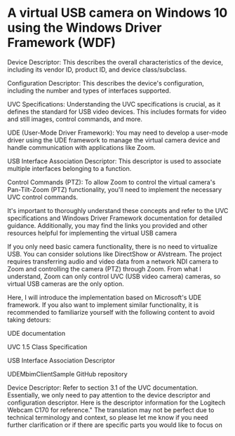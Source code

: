 # A virtual USB camera on Windows 10 using the Windows Driver Framework (WDF)

Device Descriptor: This describes the overall characteristics of the device, including its vendor ID, product ID, and device class/subclass.

Configuration Descriptor: This describes the device's configuration, including the number and types of interfaces supported.

UVC Specifications: Understanding the UVC specifications is crucial, as it defines the standard for USB video devices. This includes formats for video and still images, control commands, and more.

UDE (User-Mode Driver Framework): You may need to develop a user-mode driver using the UDE framework to manage the virtual camera device and handle communication with applications like Zoom.

USB Interface Association Descriptor: This descriptor is used to associate multiple interfaces belonging to a function.

Control Commands (PTZ): To allow Zoom to control the virtual camera's Pan-Tilt-Zoom (PTZ) functionality, you'll need to implement the necessary UVC control commands.

It's important to thoroughly understand these concepts and refer to the UVC specifications and Windows Driver Framework documentation for detailed guidance. Additionally, you may find the links you provided and other resources helpful for implementing the virtual USB camera


If you only need basic camera functionality, there is no need to virtualize USB. You can consider solutions like DirectShow or AVstream. The project requires transferring audio and video data from a network NDI camera to Zoom and controlling the camera (PTZ) through Zoom. From what I understand, Zoom can only control UVC (USB video camera) cameras, so virtual USB cameras are the only option. 

Here, I will introduce the implementation based on Microsoft's UDE framework. If you also want to implement similar functionality, it is recommended to familiarize yourself with the following content to avoid taking detours:

UDE documentation

UVC 1.5 Class Specification

USB Interface Association Descriptor

UDEMbimClientSample GitHub repository

Device Descriptor: Refer to section 3.1 of the UVC documentation. Essentially, we only need to pay attention to the device descriptor and configuration descriptor. Here is the descriptor information for the Logitech Webcam C170 for reference."
The translation may not be perfect due to technical terminology and context, so please let me know if you need further clarification or if there are specific parts you would like to focus on
